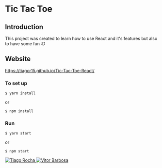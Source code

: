 # Tic Tac Toe

## Introduction

This project was created to learn how to use React and it's features but also to have some fun :D

## Website

https://tiagor15.github.io/Tic-Tac-Toe-React/

### To set up

```
$ yarn install
```

or

```
$ npm install
```

### Run

```
$ yarn start
```

or

```
$ npm start
```

<a href="https://www.linkedin.com/in/tiago-rocha-303a941b5/">
  <img alt="Tiago Rocha" src="https://img.shields.io/badge/-Tiago%20Rocha-blue?style=flat&logo=Linkedin&logoColor=white" />
  </a>
<a href="https://www.linkedin.com/in/vitorbarbosa66/">
  <img alt="Vitor Barbosa" src="https://img.shields.io/badge/-Vitor%20Barbosa-blue?style=flat&logo=Linkedin&logoColor=white" />
  </a>
  <br>
